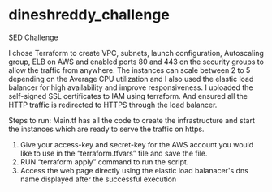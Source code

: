 # dineshreddy_challenge
SED Challenge

I chose Terraform to create VPC, subnets, launch configuration, Autoscaling group, ELB on AWS and enabled ports 80 and 443 on the security groups to allow the traffic from anywhere.
The instances can scale between 2 to 5 depending on the Average CPU utilization and I also used the elastic load balancer for high availability and improve responsiveness.
I uploaded the self-signed SSL certificates to IAM using terraform. And ensured all the HTTP traffic is redirected to HTTPS through the load balancer.

Steps to run:
Main.tf has all the code to create the infrastructure and start the instances which are ready to serve the traffic on https.


1. Give your access-key and secret-key for the AWS account you would like to use in the “terraform.tfvars” file and save the file.
2. RUN “terraform apply” command to run the script.
3. Access the web page directly using the elastic load balanacer's dns name displayed after the successful execution
